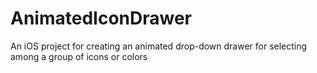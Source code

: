 AnimatedIconDrawer
==================

An iOS project for creating an animated drop-down drawer for selecting among a group of icons or colors
